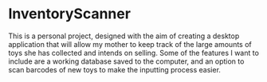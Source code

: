 # InventoryScanner
This is a personal project, designed with the aim of creating a desktop application that will allow my mother to keep track of the large amounts of toys she has collected and intends on selling. Some of the features I want to include are a working database saved to the computer, and an option to scan barcodes of new toys to make the inputting process easier. 
